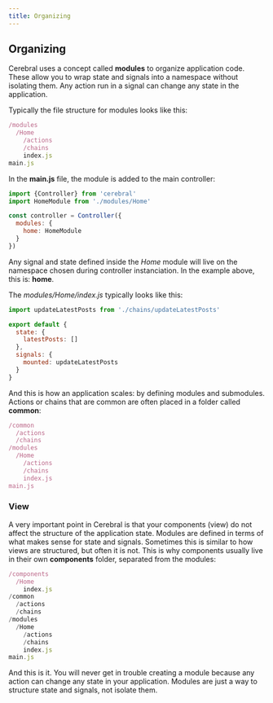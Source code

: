 ```yaml
---
title: Organizing
---
```


## Organizing

Cerebral uses a concept called **modules** to organize application code. These allow you to wrap state and signals into a namespace without isolating them. Any action run in a signal can change any state in the application.

Typically the file structure for modules looks like this:

```js
/modules
  /Home
    /actions
    /chains
    index.js
main.js
```

In the **main.js** file, the module is added to the main controller:

```js
import {Controller} from 'cerebral'
import HomeModule from './modules/Home'

const controller = Controller({
  modules: {
    home: HomeModule
  }
})
```

Any signal and state defined inside the *Home* module will live on the namespace chosen during controller instanciation. In the example above, this is: **home**.

The *modules/Home/index.js* typically looks like this:

```js
import updateLatestPosts from './chains/updateLatestPosts'

export default {
  state: {
    latestPosts: []
  },
  signals: {
    mounted: updateLatestPosts
  }
}
```

And this is how an application scales: by defining modules and submodules. Actions or chains that are common are often placed in a folder called **common**:

```js
/common
  /actions
  /chains
/modules
  /Home
    /actions
    /chains
    index.js
main.js
```

### View

A very important point in Cerebral is that your components (view) do not affect the structure of the application state. Modules are defined in terms of what makes sense for state and signals. Sometimes this is similar to how views are structured, but often it is not. This is why components usually live in their own **components** folder, separated from the modules:

```js
/components
  /Home
    index.js
/common
  /actions
  /chains
/modules
  /Home
    /actions
    /chains
    index.js
main.js
```

And this is it. You will never get in trouble creating a module because any action can change any state in your application. Modules are just a way to structure state and signals, not isolate them.
